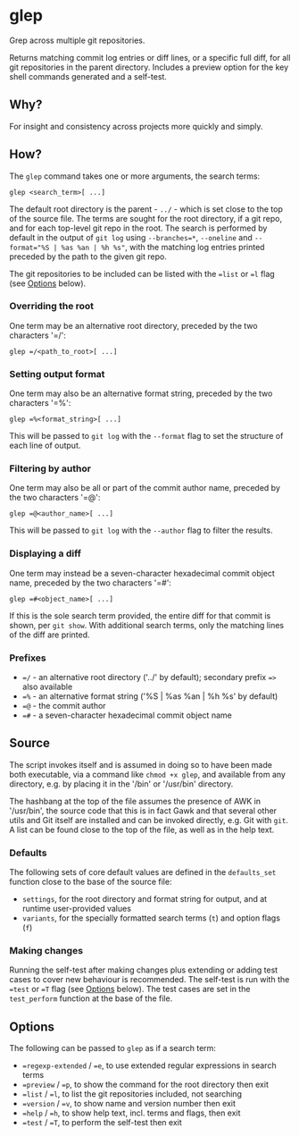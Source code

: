 # glep

Grep across multiple git repositories.

Returns matching commit log entries or diff lines, or a specific full diff, for all git repositories in the parent directory. Includes a preview option for the key shell commands generated and a self-test.

## Why?

For insight and consistency across projects more quickly and simply.

## How?

The `glep` command takes one or more arguments, the search terms:

```
glep <search_term>[ ...]
```

The default root directory is the parent - `../` - which is set close to the top of the source file. The terms are sought for the root directory, if a git repo, and for each top-level git repo in the root. The search is performed by default in the output of `git log` using `--branches=*`, `--oneline` and `--format="%S | %as %an | %h %s"`, with the matching log entries printed preceded by the path to the given git repo.

The git repositories to be included can be listed with the `=list` or `=l` flag (see [Options](#options) below).

### Overriding the root

One term may be an alternative root directory, preceded by the two characters '=/':

```
glep =/<path_to_root>[ ...]
```

### Setting output format

One term may also be an alternative format string, preceded by the two characters '=%':

```
glep =%<format_string>[ ...]
```

This will be passed to `git log` with the `--format` flag to set the structure of each line of output.

### Filtering by author

One term may also be all or part of the commit author name, preceded by the two characters '=@':

```
glep =@<author_name>[ ...]
```

This will be passed to `git log` with the `--author` flag to filter the results.

### Displaying a diff

One term may instead be a seven-character hexadecimal commit object name, preceded by the two characters '=#':

```
glep =#<object_name>[ ...]
```

If this is the sole search term provided, the entire diff for that commit is shown, per `git show`. With additional search terms, only the matching lines of the diff are printed.

### Prefixes

- `=/` - an alternative root directory ('../' by default); secondary prefix `=>` also available
- `=%` - an alternative format string ('%S | %as %an | %h %s' by default)
- `=@` - the commit author
- `=#` - a seven-character hexadecimal commit object name

## Source

The script invokes itself and is assumed in doing so to have been made both executable, via a command like `chmod +x glep`, and available from any directory, e.g. by placing it in the '/bin' or '/usr/bin' directory.

The hashbang at the top of the file assumes the presence of AWK in '/usr/bin', the source code that this is in fact Gawk and that several other utils and Git itself are installed and can be invoked directly, e.g. Git with `git`. A list can be found close to the top of the file, as well as in the help text.

### Defaults

The following sets of core default values are defined in the `defaults_set` function close to the base of the source file:

- `settings`, for the root directory and format string for output, and at runtime user-provided values
- `variants`, for the specially formatted search terms (`t`) and option flags (`f`)

### Making changes

Running the self-test after making changes plus extending or adding test cases to cover new behaviour is recommended. The self-test is run with the `=test` or `=T` flag (see [Options](#options) below). The test cases are set in the `test_perform` function at the base of the file.

## Options

The following can be passed to `glep` as if a search term:

- `=regexp-extended` / `=e`, to use extended regular expressions in search terms
- `=preview` / `=p`, to show the command for the root directory then exit
- `=list` / `=l`, to list the git repositories included, not searching
- `=version` / `=v`, to show name and version number then exit
- `=help` / `=h`, to show help text, incl. terms and flags, then exit
- `=test` / `=T`, to perform the self-test then exit
